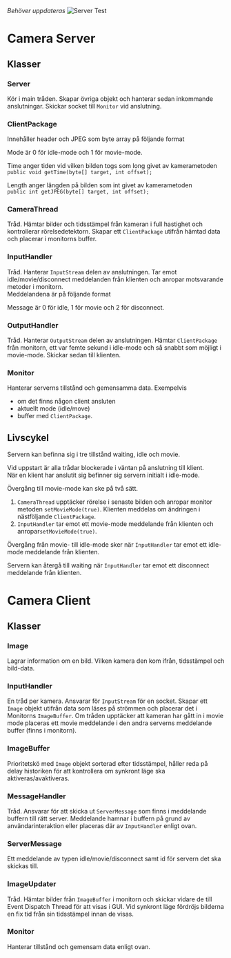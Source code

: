 *Behöver uppdateras*
![Server Test](https://raw.githubusercontent.com/fte10kso/Camera/master/Camera/hejhej.gif)
# Camera Server

## Klasser

### Server
Kör i main tråden. Skapar övriga objekt och hanterar sedan inkommande anslutningar. Skickar socket till `Monitor` vid anslutning.  

### ClientPackage
Innehåller header och JPEG som byte array på följande format


Mode är 0 för idle-mode och 1 för movie-mode.

Time anger tiden vid vilken bilden togs som long givet av kamerametoden  
`public void getTime(byte[] target, int offset);`

Length anger längden på bilden som int givet av kamerametoden  
`public int getJPEG(byte[] target, int offset);`

### CameraThread
Tråd. Hämtar bilder och tidsstämpel från kameran i full hastighet och kontrollerar rörelsedetektorn. Skapar ett `ClientPackage` utifrån hämtad data och placerar i monitorns buffer.  

### InputHandler
Tråd. Hanterar `InputStream` delen av anslutningen. Tar emot idle/movie/disconnect meddelanden från klienten och anropar motsvarande metoder i monitorn.  
Meddelandena är på följande format

Message är 0 för idle, 1 för movie och 2 för disconnect.  

### OutputHandler
Tråd. Hanterar `OutputStream` delen av anslutningen. Hämtar `ClientPackage` från monitorn, ett  var femte sekund i idle-mode och så snabbt som möjligt i movie-mode. Skickar sedan till klienten.  

### Monitor
Hanterar serverns tillstånd och gemensamma data. Exempelvis 

* om det finns någon client ansluten
* aktuellt mode (idle/move)
* buffer med `ClientPackage`.  

## Livscykel
Servern kan befinna sig i tre tillstånd waiting, idle och movie. 

Vid uppstart är alla trådar blockerade i väntan på anslutning till klient.  
När en klient har anslutit sig befinner sig servern initialt i idle-mode.  

Övergång till movie-mode kan ske på två sätt.  

1. `CameraThread` upptäcker rörelse i senaste bilden och anropar monitor metoden `setMovieMode(true)`. Klienten meddelas om ändringen i nästföljande `ClientPackage`.
2. `InputHandler` tar emot ett movie-mode meddelande från klienten och anropar`setMovieMode(true)`.

Övergång från movie- till idle-mode sker när `InputHandler` tar emot ett idle-mode meddelande från klienten.  

Servern kan återgå till waiting när `InputHandler` tar emot ett disconnect meddelande från klienten.  

# Camera Client

## Klasser

### Image 
Lagrar information om en bild. Vilken kamera den kom ifrån, tidsstämpel och bild-data.  

### InputHandler
En tråd per kamera. Ansvarar för `InputStream` för en socket. Skapar ett `Image` objekt utifrån data som läses på strömmen och placerar det i Monitorns `ImageBuffer`. Om tråden upptäcker att kameran har gått in i movie mode placeras ett movie meddelande i den andra serverns meddelande buffer (finns i monitorn).

### ImageBuffer
Prioritetskö med `Image` objekt sorterad efter tidsstämpel, håller reda på delay historiken för att kontrollera om synkront läge ska aktiveras/avaktiveras.

### MessageHandler
Tråd. Ansvarar för att skicka ut `ServerMessage` som finns i meddelande buffern till rätt server. Meddelande hamnar i buffern på grund av användarinteraktion eller placeras där av `InputHandler` enligt ovan.  

### ServerMessage
Ett meddelande av typen idle/movie/disconnect samt id för servern det ska skickas till.

### ImageUpdater
Tråd. Hämtar bilder från `ImageBuffer` i monitorn och skickar vidare de till Event Dispatch Thread för att visas i GUI. Vid synkront läge fördröjs bilderna en fix tid från sin tidsstämpel innan de visas.  

### Monitor
Hanterar tillstånd och gemensam data enligt ovan.  
